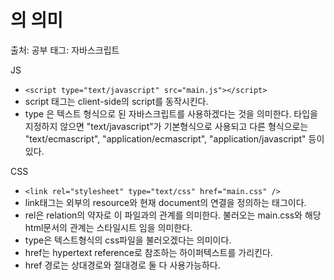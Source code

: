 # <script type="text/javascript" src="main.js"></script> 의 의미

출처: 공부
태그: 자바스크립트

JS

- `<script type="text/javascript" src="main.js"></script>`
- script 태그는 client-side의 script를 동작시킨다.
- type 은 텍스트 형식으로 된 자바스크립트를 사용하겠다는 것을 의미한다. 타입을 지정하지 않으면 "text/javascript"가 기본형식으로 사용되고 다른 형식으로는 "text/ecmascript", "application/ecmascript", "application/javascript" 등이 있다.

CSS

- `<link rel="stylesheet" type="text/css" href="main.css" />`
- link태그는 외부의 resource와 현재 document의 연결을 정의하는 태그이다.
- rel은 relation의 약자로 이 파일과의 관계를 의미한다. 불러오는 main.css와 해당 html문서의 관계는 스타일시트 임을 의미한다.
- type은  텍스트형식의 css파일을 불러오겠다는 의미이다.
- href는 hypertext reference로 참조하는 하이퍼텍스트를 가리킨다.
- href 경로는 상대경로와 절대경로 둘 다 사용가능하다.